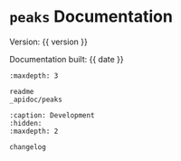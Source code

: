 # `peaks` Documentation

Version: {{ version }}

Documentation built: {{ date }}

```{toctree}
:maxdepth: 3

readme
_apidoc/peaks
```

```{toctree}
:caption: Development
:hidden:
:maxdepth: 2

changelog
```